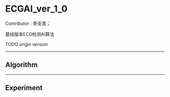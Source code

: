 # ECGAI_ver_1_0
Contributor : 李支青；

基线版本ECG检测AI算法

TODO origin version

---
## Algorithm

---
## Experiment